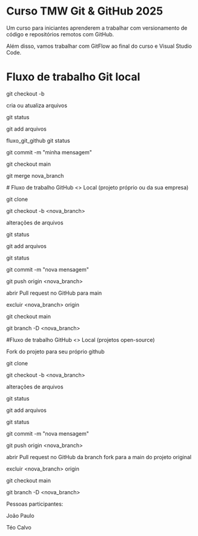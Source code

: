 # Curso TMW Git & GitHub 2025
Um curso para iniciantes aprenderem a trabalhar com versionamento de código e repositórios remotos com GitHub.

Além disso, vamos trabalhar com GitFlow ao final do curso e Visual Studio Code.

# Fluxo de trabalho Git local

git checkout -b

cria ou atualiza arquivos

git status

git add arquivos

fluxo_git_github
git status

git commit -m "minha mensagem"

git checkout main

git merge nova\_branch



\# Fluxo de trabalho GitHub <> Local (projeto próprio ou da sua empresa)

git clone

git checkout -b <nova\_branch>

alterações de arquivos

git status

git add arquivos

git status

git commit -m "nova mensagem"

git push origin <nova\_branch>

abrir Pull request no GitHub para main

excluir <nova\_branch> origin

git checkout main

git branch -D <nova\_branch>



\#Fluxo de trabalho GitHub <> Local (projetos open-source)

Fork do projeto para seu próprio github

git clone

git checkout -b <nova\_branch>

alterações de arquivos

git status

git add arquivos

git status

git commit -m "nova mensagem"

git push origin <nova\_branch>

abrir Pull request no GitHub da branch fork para a main do projeto original

excluir <nova\_branch> origin

git checkout main

git branch -D <nova\_branch>



Pessoas participantes:



João Paulo

Téo Calvo
